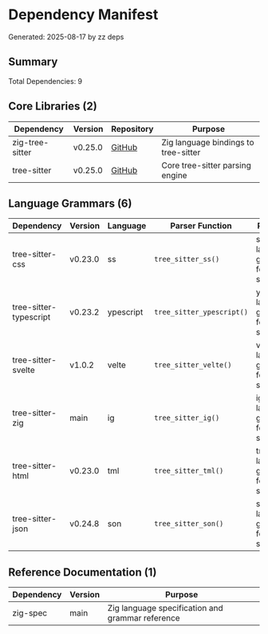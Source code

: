 # Dependency Manifest
Generated: 2025-08-17 by zz deps

## Summary
Total Dependencies: 9

## Core Libraries (2)

| Dependency | Version | Repository | Purpose |
|------------|---------|------------|----------|
| zig-tree-sitter | v0.25.0 | [GitHub](https://github.com/tree-sitter/zig-tree-sitter.git) | Zig language bindings to tree-sitter |
| tree-sitter | v0.25.0 | [GitHub](https://github.com/tree-sitter/tree-sitter.git) | Core tree-sitter parsing engine |

## Language Grammars (6)

| Dependency | Version | Language | Parser Function | Purpose |
|------------|---------|----------|-----------------|----------|
| tree-sitter-css | v0.23.0 | ss | `tree_sitter_ss()` | ss language grammar for tree-sitter |
| tree-sitter-typescript | v0.23.2 | ypescript | `tree_sitter_ypescript()` | ypescript language grammar for tree-sitter |
| tree-sitter-svelte | v1.0.2 | velte | `tree_sitter_velte()` | velte language grammar for tree-sitter |
| tree-sitter-zig | main | ig | `tree_sitter_ig()` | ig language grammar for tree-sitter |
| tree-sitter-html | v0.23.0 | tml | `tree_sitter_tml()` | tml language grammar for tree-sitter |
| tree-sitter-json | v0.24.8 | son | `tree_sitter_son()` | son language grammar for tree-sitter |

## Reference Documentation (1)

| Dependency | Version | Purpose |
|------------|---------|----------|
| zig-spec | main | Zig language specification and grammar reference |


